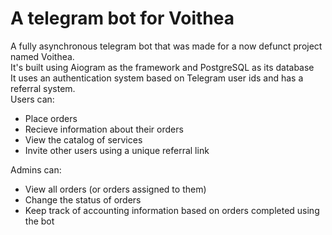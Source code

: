 # A telegram bot for Voithea 
A fully asynchronous telegram bot that was made for a now defunct project named Voithea. <br />
It's built using Aiogram as the framework and PostgreSQL as its database<br />
It uses an authentication system based on Telegram user ids and has a referral system. <br />
Users can:
- Place orders
- Recieve information about their orders
- View the catalog of services
- Invite other users using a unique referral link

Admins can:
- View all orders (or orders assigned to them)
- Change the status of orders
- Keep track of accounting information based on orders completed using the bot
  
